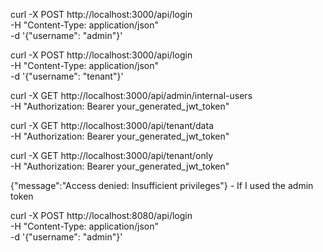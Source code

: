 curl -X POST http://localhost:3000/api/login \
    -H "Content-Type: application/json" \
    -d '{"username": "admin"}'

curl -X POST http://localhost:3000/api/login \
    -H "Content-Type: application/json" \
    -d '{"username": "tenant"}'

curl -X GET http://localhost:3000/api/admin/internal-users \
    -H "Authorization: Bearer your_generated_jwt_token"

curl -X GET http://localhost:3000/api/tenant/data \
    -H "Authorization: Bearer your_generated_jwt_token"

curl -X GET http://localhost:3000/api/tenant/only \
    -H "Authorization: Bearer your_generated_jwt_token"

{"message":"Access denied: Insufficient privileges"} - If I used the admin token


curl -X POST http://localhost:8080/api/login \
    -H "Content-Type: application/json" \
    -d '{"username": "admin"}'